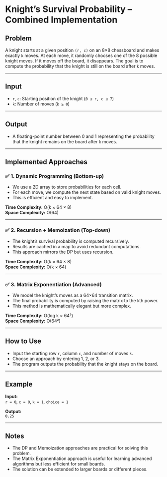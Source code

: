 # Knight’s Survival Probability – Combined Implementation

## Problem
A knight starts at a given position `(r, c)` on an 8×8 chessboard and makes exactly `k` moves. At each move, it randomly chooses one of the 8 possible knight moves. If it moves off the board, it disappears. The goal is to compute the probability that the knight is still on the board after `k` moves.

---

## Input
- `r`, `c`: Starting position of the knight (`0 ≤ r, c ≤ 7`)
- `k`: Number of moves (`k ≥ 0`)

---

## Output
- A floating-point number between 0 and 1 representing the probability that the knight remains on the board after `k` moves.

---

## Implemented Approaches

### ✅ 1. Dynamic Programming (Bottom-up)
- We use a 2D array to store probabilities for each cell.
- For each move, we compute the next state based on valid knight moves.
- This is efficient and easy to implement.

**Time Complexity:** O(k × 64 × 8)  
**Space Complexity:** O(64)

---

### ✅ 2. Recursion + Memoization (Top-down)
- The knight’s survival probability is computed recursively.
- Results are cached in a map to avoid redundant computations.
- This approach mirrors the DP but uses recursion.

**Time Complexity:** O(k × 64 × 8)  
**Space Complexity:** O(k × 64)

---

### ✅ 3. Matrix Exponentiation (Advanced)
- We model the knight’s moves as a 64×64 transition matrix.
- The final probability is computed by raising the matrix to the `k`th power.
- This method is mathematically elegant but more complex.

**Time Complexity:** O(log k × 64³)  
**Space Complexity:** O(64²)

---

## How to Use
- Input the starting row `r`, column `c`, and number of moves `k`.
- Choose an approach by entering 1, 2, or 3.
- The program outputs the probability that the knight stays on the board.

---

## Example

**Input:**  
`r = 0`, `c = 0`, `k = 1`, `choice = 1`

**Output:**  
`0.25`

---

## Notes
- The DP and Memoization approaches are practical for solving this problem.
- The Matrix Exponentiation approach is useful for learning advanced algorithms but less efficient for small boards.
- The solution can be extended to larger boards or different pieces.

